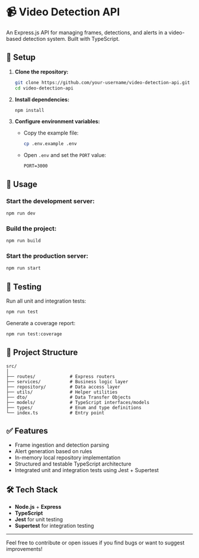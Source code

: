 # 📹 Video Detection API

An Express.js API for managing frames, detections, and alerts in a video-based detection system. Built with TypeScript.

## 🔧 Setup

1. **Clone the repository:**

   ```bash
   git clone https://github.com/your-username/video-detection-api.git
   cd video-detection-api
   ```

2. **Install dependencies:**

   ```bash
   npm install
   ```

3. **Configure environment variables:**

   - Copy the example file:

     ```bash
     cp .env.example .env
     ```

   - Open `.env` and set the `PORT` value:

     ```env
     PORT=3000
     ```

## 🚀 Usage

### Start the development server:

```bash
npm run dev
```

### Build the project:

```bash
npm run build
```

### Start the production server:

```bash
npm run start
```

## 🧪 Testing

Run all unit and integration tests:

```bash
npm run test
```

Generate a coverage report:

```bash
npm run test:coverage
```

## 📁 Project Structure

```
src/
│
├── routes/             # Express routers
├── services/           # Business logic layer
├── repository/         # Data access layer
├── utils/              # Helper utilities
├── dto/                # Data Transfer Objects
├── models/             # TypeScript interfaces/models
├── types/              # Enum and type definitions
└── index.ts            # Entry point
```

## ✅ Features

- Frame ingestion and detection parsing
- Alert generation based on rules
- In-memory local repository implementation
- Structured and testable TypeScript architecture
- Integrated unit and integration tests using Jest + Supertest

## 🛠 Tech Stack

- **Node.js** + **Express**
- **TypeScript**
- **Jest** for unit testing
- **Supertest** for integration testing

---

Feel free to contribute or open issues if you find bugs or want to suggest improvements!

